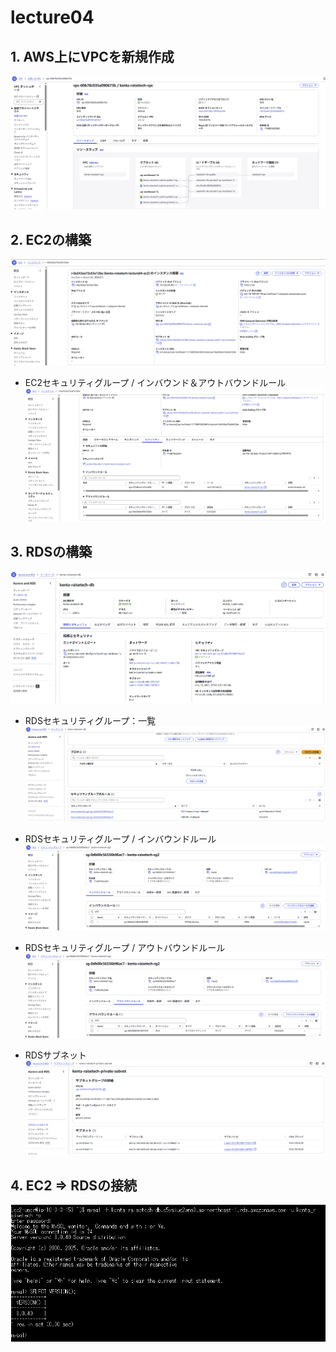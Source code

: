 # lecture04

## 1. AWS上にVPCを新規作成

![create_vpc](images/lecture04/1_create_vpc.png)

## 2. EC2の構築

![create_ec2](images/lecture04/2_create_ec2.png)

- EC2セキュリティグループ / インバウンド＆アウトバウンドルール  
![ec2_sg](images/lecture04/3_ec2_sg.png)

## 3. RDSの構築

![create_rds](images/lecture04/4_create_rds.png)

- RDSセキュリティグループ：一覧  
![RDS_sg](images/lecture04/5_rds_sg.png)

- RDSセキュリティグループ / インバウンドルール  
![rds_sg_in](images/lecture04/6_rds_sg_in.png)

- RDSセキュリティグループ / アウトバウンドルール  
![rds_sg_out](images/lecture04/7_rds_se_out.png)

- RDSサブネット  
![rds_subnet](images/lecture04/8_rds_subnet.png)

## 4. EC2 ⇒ RDSの接続

![ec2_rds_connect](images/lecture04/9_ec2_rds_connection.png)

